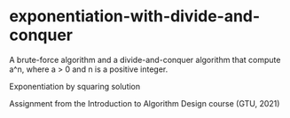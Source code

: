 # exponentiation-with-divide-and-conquer

A brute-force algorithm and a divide-and-conquer algorithm that compute a^n, where a > 0 and n is a positive integer.

Exponentiation by squaring solution

Assignment from the Introduction to Algorithm Design course (GTU, 2021)
